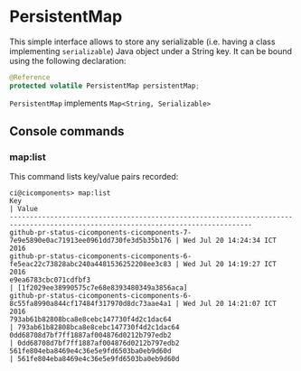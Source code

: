 # PersistentMap

This simple interface allows to store any serializable (i.e. having a class implementing `serializable`) Java object under a String key. It can be bound using the following declaration:

```java
@Reference
protected volatile PersistentMap persistentMap;
```

`PersistentMap` implements `Map<String, Serializable>`

## Console commands

### map:list

This command lists key/value pairs recorded:

```
ci@cicomponents> map:list
Key                                                                                   | Value
----------------------------------------------------------------------------------------------------------------------------------
github-pr-status-cicomponents-cicomponents-7-7e9e5890e0ac71913ee0961dd730fe3d5b35b176 | Wed Jul 20 14:24:34 ICT 2016
github-pr-status-cicomponents-cicomponents-6-fe5eac22c73828abc240a4481536252208ee3c83 | Wed Jul 20 14:19:27 ICT 2016
e9ea6783cbc071cdfbf3                                                                  | [1f2029ee38990575c7e68e8393480349a3856aca]
github-pr-status-cicomponents-cicomponents-6-8c55fa8990a844cf17484f317970d8dc73aae4a1 | Wed Jul 20 14:21:07 ICT 2016
793ab61b82808bca8e8cebc147730f4d2c1dac64                                              | 793ab61b82808bca8e8cebc147730f4d2c1dac64
0dd68708d7bf7ff1887af004876d0212b797edb2                                              | 0dd68708d7bf7ff1887af004876d0212b797edb2
561fe804eba8469e4c36e5e9fd6503ba0eb9d60d                                              | 561fe804eba8469e4c36e5e9fd6503ba0eb9d60d
```

